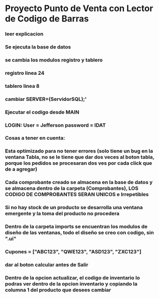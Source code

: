 # Proyecto Punto de Venta con Lector de Codigo de Barras
### leer explicacion

### Se ejecuta la base de datos

### se cambia los modulos registro y tablero
### registro linea 24
### tablero linea 8
### cambiar SERVER=(ServidorSQL);'

### Ejecutar el codigo desde MAIN
### LOGIN: User = Jefferson password = IDAT

### Cosas a tener en cuenta:

### Esta optimizado para no tener errores (solo tiene un bug en la ventana Tabla, no se le tiene que dar dos veces al boton tabla, porque los pedidos se procesaran dos ves por cada click que de a agregar)

### Cada comprobante creado se almacena en la base de datos y se almacena dentro de la carpeta (Comprobantes), LOS CODIGO DE COMPROBANTES SERAN UNICOS e Irrepetibles

### Si no hay stock de un producto se desarrolla una ventana emergente y la toma del producto no procedera

### Dentro de la carpeta imports se encuentran los modulos de diseño de las ventanas, todo el diseño se creo con codigo, sin ".ui"

### Cupones =  ["ABC123", "QWE123", "ASD123", "ZXC123"]
### dar al boton calcular antes de Salir

### Dentro de la opcion actualizar, el codigo de inventario lo podras ver dentro de la opcion inventario y copiando la columna 1 del producto que desees cambiar

